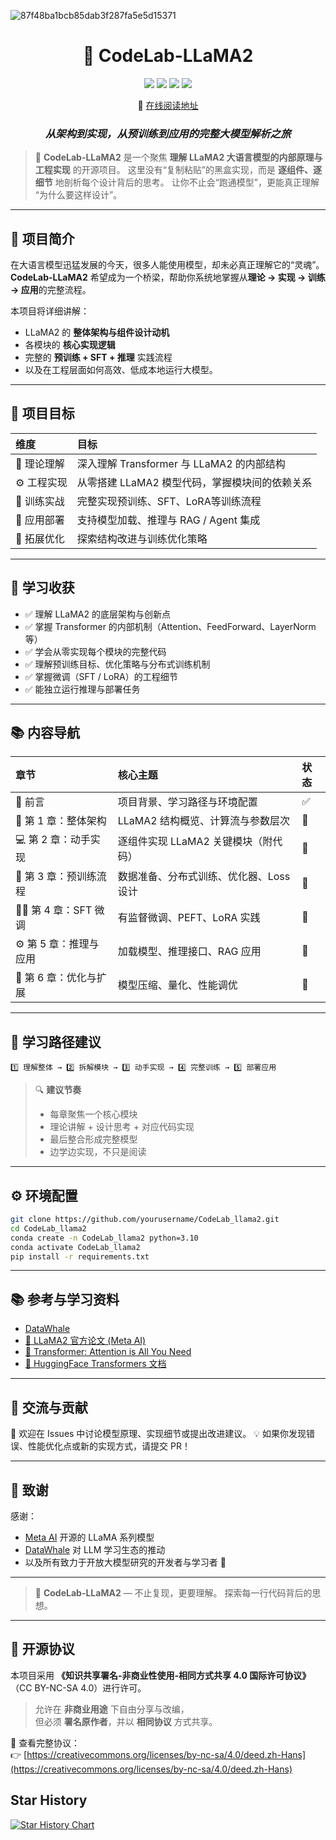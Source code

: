![87f48ba1bcb85dab3f287fa5e5d15371](https://github.com/user-attachments/assets/3570a363-8006-4e3b-a05c-9191fd91daca)

<h1 align="center">🦙 CodeLab-LLaMA2</h1>

<p align="center">
  <img src="https://img.shields.io/badge/Framework-PyTorch-red?style=flat-square">
  <img src="https://img.shields.io/badge/Model-LLaMA2-blue?style=flat-square">
  <img src="https://img.shields.io/badge/License-MIT-green?style=flat-square">
  <img src="https://img.shields.io/badge/Level-Advanced-orange?style=flat-square">
</p>


<div align="center">

📖 [在线阅读地址](https://icnckt01te7y.feishu.cn/wiki/ZdP3wZQ3CiGKSkkS2NacAzhmnid?from=from_copylink)
### *从架构到实现，从预训练到应用的完整大模型解析之旅*
</div>



> 🌟 **CodeLab-LLaMA2** 是一个聚焦 **理解 LLaMA2 大语言模型的内部原理与工程实现** 的开源项目。
> 这里没有“复制粘贴”的黑盒实现，而是 **逐组件、逐细节** 地剖析每个设计背后的思考。
> 让你不止会“跑通模型”，更能真正理解 “为什么要这样设计”。

---

## 📘 项目简介

在大语言模型迅猛发展的今天，很多人能使用模型，却未必真正理解它的“灵魂”。
**CodeLab-LLaMA2** 希望成为一个桥梁，帮助你系统地掌握从**理论 → 实现 → 训练 → 应用**的完整流程。

本项目将详细讲解：

* LLaMA2 的 **整体架构与组件设计动机**
* 各模块的 **核心实现逻辑**
* 完整的 **预训练 + SFT + 推理** 实践流程
* 以及在工程层面如何高效、低成本地运行大模型。

---

## 🎯 项目目标

| 维度      | 目标                              |
| :------ | :------------------------------ |
| 🧠 理论理解 | 深入理解 Transformer 与 LLaMA2 的内部结构 |
| ⚙️ 工程实现 | 从零搭建 LLaMA2 模型代码，掌握模块间的依赖关系     |
| 🧮 训练实战 | 完整实现预训练、SFT、LoRA等训练流程    |
| 🚀 应用部署 | 支持模型加载、推理与 RAG / Agent 集成       |
| 🧩 拓展优化 | 探索结构改进与训练优化策略                   |

---

## 🌱 学习收获

* ✅ 理解 LLaMA2 的底层架构与创新点
* ✅ 掌握 Transformer 的内部机制（Attention、FeedForward、LayerNorm 等）
* ✅ 学会从零实现每个模块的完整代码
* ✅ 理解预训练目标、优化策略与分布式训练机制
* ✅ 掌握微调（SFT / LoRA）的工程细节
* ✅ 能独立运行推理与部署任务

---

## 📚 内容导航

| 章节                             | 核心主题                                     | 状态 |
| :----------------------------- | :--------------------------------------- | :- |
| 🧭 前言                          | 项目背景、学习路径与环境配置                               | ✅  |
| 🧩 第 1 章：整体架构                  | LLaMA2 结构概览、计算流与参数层次                     | 🧩  |
| 💻 第 2 章：动手实现                  | 逐组件实现 LLaMA2 关键模块（附代码）                   | 🧩  |
| 🔬 第 3 章：预训练流程                 | 数据准备、分布式训练、优化器、Loss 设计               | 🧩 |
| 🧑‍🏫 第 4 章：SFT 微调             | 有监督微调、PEFT、LoRA 实践                                 | 🧩 |
| ⚙️ 第 5 章：推理与应用                 | 加载模型、推理接口、RAG 应用                          | 🧩 |
| 🧠 第 6 章：优化与扩展                 | 模型压缩、量化、性能调优                              | 🧩 |


---

## 🧠 学习路径建议

```text
1️⃣ 理解整体 → 2️⃣ 拆解模块 → 3️⃣ 动手实现 → 4️⃣ 完整训练 → 5️⃣ 部署应用
```

> 🔍 **建议节奏**
>
> * 每章聚焦一个核心模块
> * 理论讲解 + 设计思考 + 对应代码实现
> * 最后整合形成完整模型
> * 边学边实现，不只是阅读

---



## ⚙️ 环境配置

```bash
git clone https://github.com/yourusername/CodeLab_llama2.git
cd CodeLab_llama2
conda create -n CodeLab_llama2 python=3.10
conda activate CodeLab_llama2
pip install -r requirements.txt
```

---

## 📚 参考与学习资料
* [DataWhale](https://github.com/datawhalechina) 
* [📄 LLaMA2 官方论文 (Meta AI)](https://arxiv.org/abs/2307.09288)
* [📄 Transformer: Attention is All You Need](https://arxiv.org/abs/1706.03762)
* [🤗 HuggingFace Transformers 文档](https://huggingface.co/docs/transformers/index)
---

## 💬 交流与贡献

📮 欢迎在 Issues 中讨论模型原理、实现细节或提出改进建议。
💡 如果你发现错误、性能优化点或新的实现方式，请提交 PR！

---

## 🌟 致谢

感谢：
* [Meta AI](https://ai.meta.com/) 开源的 LLaMA 系列模型
* [DataWhale](https://github.com/datawhalechina) 对 LLM 学习生态的推动
* 以及所有致力于开放大模型研究的开发者与学习者 🙌

---

> 🧭 **CodeLab-LLaMA2** — 不止复现，更要理解。
> 探索每一行代码背后的思想。

---

## 🪪 开源协议

本项目采用 **《知识共享署名-非商业性使用-相同方式共享 4.0 国际许可协议》**（CC BY-NC-SA 4.0）进行许可。  

> 允许在 **非商业用途** 下自由分享与改编，  
> 但必须 **署名原作者**，并以 **相同协议** 方式共享。  

📄 查看完整协议：  
👉 [https://creativecommons.org/licenses/by-nc-sa/4.0/deed.zh-Hans](https://creativecommons.org/licenses/by-nc-sa/4.0/deed.zh-Hans)


## Star History

[![Star History Chart](https://api.star-history.com/svg?repos=nanxiang11/CodeLab_LLM&type=Date)](https://www.star-history.com/?utm_source=chatgpt.com#nanxiang11/CodeLab_LLM&Date)

